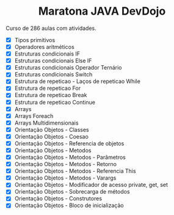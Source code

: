 <h1 align="center"> Maratona JAVA DevDojo </h1>

Curso de 286 aulas com atividades.

- [x] Tipos primitivos
- [x] Operadores aritméticos 
- [x] Estruturas condicionais IF
- [x] Estruturas condicionais Else IF
- [x] Estruturas condicionais Operador Ternário
- [x] Estruturas condicionais Switch
- [x] Estrutura de repeticao - Laços de repeticao While
- [x] Estrutura de repeticao For
- [x] Estrutura de repeticao Break
- [x] Estrutura de repeticao Continue 
- [x] Arrays
- [x] Arrays Foreach
- [x] Arrays Multidimensionais
- [x] Orientação Objetos - Classes
- [x] Orientação Objetos - Coesao
- [x] Orientação Objetos - Referencia de objetos
- [x] Orientação Objetos - Metodos
- [x] Orientação Objetos - Metodos - Parâmetros 
- [x] Orientação Objetos - Metodos - Retorno
- [x] Orientação Objetos - Metodos - Referencia This
- [x] Orientação Objetos - Metodos - Varargs
- [x] Orientação Objetos - Modificador de acesso private, get, set
- [x] Orientação Objetos - Sobrecarga de métodos
- [x] Orientação Objetos - Construtores
- [x] Orientação Objetos - Bloco de inicialização 

